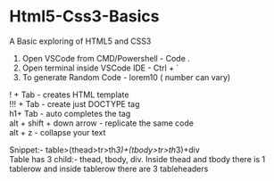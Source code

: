 # Html5-Css3-Basics
A Basic exploring of HTML5 and CSS3

1. Open VSCode from CMD/Powershell - Code .
2. Open terminal inside VSCode IDE - Ctrl + `
3. To generate Random Code - lorem10 ( number can vary)

! + Tab  - creates HTML template <br/>
!!! + Tab - create just DOCTYPE tag <br/>
h1+ Tab - auto completes the tag <br/>
alt + shift + down arrow - replicate the same code <br/>
alt + z - collapse your text <br/>

Snippet:- table>(thead>tr>th*3)+(tbody>tr>th*3)+div  <br/>
Table has 3 child:- thead, tbody, div. Inside thead and tbody there is 1 tablerow and inside tablerow there are 3 tableheaders <br/>
